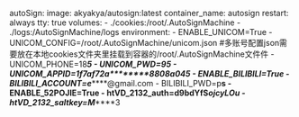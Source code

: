 autoSign:
  image: akyakya/autosign:latest
  container_name: autosign
  restart: always
  tty: true
  volumes:
    - ./cookies:/root/.AutoSignMachine
    - ./logs:/AutoSignMachine/logs
  environment:
    - ENABLE_UNICOM=True
    - UNICOM_CONFIG=/root/.AutoSignMachine/unicom.json #多账号配置json需要放在本地cookies文件夹里挂载到容器的/root/.AutoSignMachine文件件
    - UNICOM_PHONE=18*******5
    - UNICOM_PWD=9****5
    - UNICOM_APPID=1f7af72a********8808a045
    - ENABLE_BILIBILI=True
    - BILIBILI_ACCOUNT=e*******@gmail.com
    - BILIBILI_PWD=p******s
    - ENABLE_52POJIE=True
    - htVD_2132_auth=d9bdYfS*********ojcyLOu
    - htVD_2132_saltkey=M*******3
